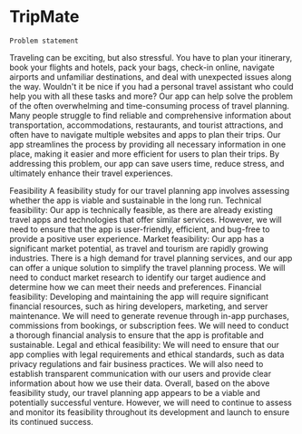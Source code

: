 # TripMate
    Problem statement 
Traveling can be exciting, but also stressful. You have to plan your itinerary, book your flights and hotels, pack your bags, check-in online, navigate airports and unfamiliar destinations, and deal with unexpected issues along the way. Wouldn't it be nice if you had a personal travel assistant who could help you with all these tasks and more? 
Our app can help solve the problem of the often overwhelming and time-consuming process of travel planning. Many people struggle to find reliable and comprehensive information about transportation, accommodations, restaurants, and tourist attractions, and often have to navigate multiple websites and apps to plan their trips. Our app streamlines the process by providing all necessary information in one place, making it easier and more efficient for users to plan their trips. By addressing this problem, our app can save users time, reduce stress, and ultimately enhance their travel experiences. 


Feasibility 
A feasibility study for our travel planning app involves assessing whether the app is viable and sustainable in the long run. 
Technical feasibility: Our app is technically feasible, as there are already existing travel apps and technologies that offer similar services. However, we will need to ensure that the app is user-friendly, efficient, and bug-free to provide a positive user experience. 
Market feasibility: Our app has a significant market potential, as travel and tourism are rapidly growing industries. There is a high demand for travel planning services, and our app can offer a unique solution to simplify the travel planning process. We will need to conduct market research to identify our target audience and determine how we can meet their needs and preferences. 
Financial feasibility: Developing and maintaining the app will require significant financial resources, such as hiring developers, marketing, and server maintenance. We will need to generate revenue through in-app purchases, commissions from bookings, or subscription fees. We will need to conduct a thorough financial analysis to ensure that the app is profitable and sustainable. 
Legal and ethical feasibility: We will need to ensure that our app complies with legal requirements and ethical standards, such as data privacy regulations and fair business practices. We will also need to establish transparent communication with our users and provide clear information about how we use their data. 
Overall, based on the above feasibility study, our travel planning app appears to be a viable and potentially successful venture. However, we will need to continue to assess and monitor its feasibility throughout its development and launch to ensure its continued success. 
